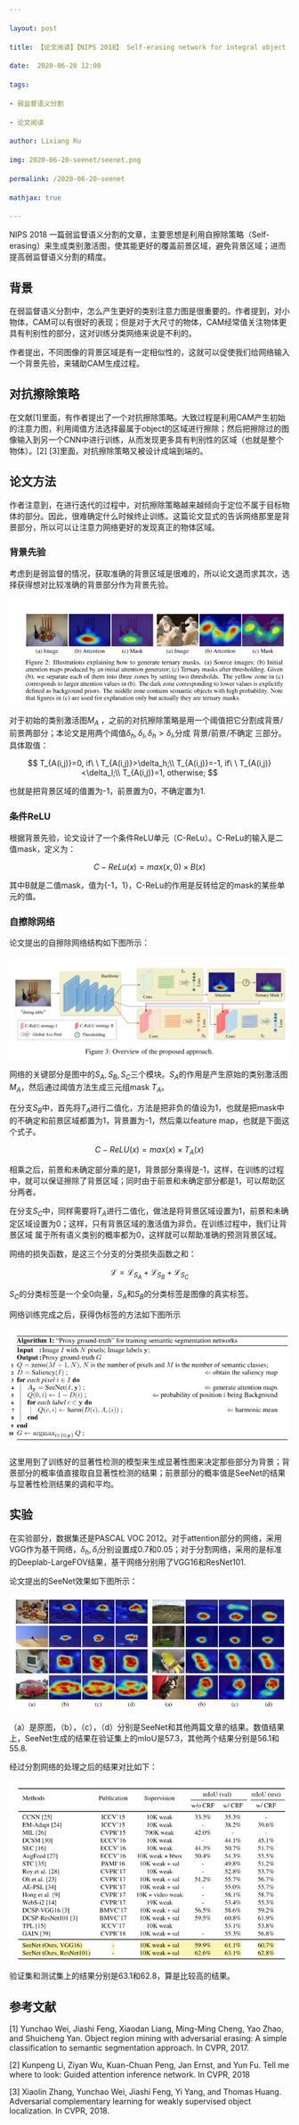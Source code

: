 ```yaml
---

layout: post

title: 【论文阅读】【NIPS 2018】 Self-erasing network for integral object attention

date:  2020-06-20 12:00

tags: 

- 弱监督语义分割

- 论文阅读

author: Lixiang Ru

img: 2020-06-20-seenet/seenet.png

permalink: /2020-06-20-seenet

mathjax: true

---
```


NIPS 2018 一篇弱监督语义分割的文章，主要思想是利用自擦除策略（Self-erasing）来生成类别激活图，使其能更好的覆盖前景区域，避免背景区域；进而提高弱监督语义分割的精度。

## 背景

在弱监督语义分割中，怎么产生更好的类别注意力图是很重要的。作者提到，对小物体，CAM可以有很好的表现；但是对于大尺寸的物体，CAM经常值关注物体更具有判别性的部分，这对训练分类网络来说是不利的。

作者提出，不同图像的背景区域是有一定相似性的，这就可以促使我们给网络输入一个背景先验，来辅助CAM生成过程。

## 对抗擦除策略

在文献[1]里面，有作者提出了一个对抗擦除策略。大致过程是利用CAM产生初始的注意力图，利用阈值方法选择最属于object的区域进行擦除；然后把擦除过的图像输入到另一个CNN中进行训练，从而发现更多具有判别性的区域（也就是整个物体）。[2] [3]里面，对抗擦除策略又被设计成端到端的。

## 论文方法

作者注意到，在进行迭代的过程中，对抗擦除策略越来越倾向于定位不属于目标物体的部分。因此，很难确定什么时候终止训练。这篇论文显式的告诉网络那里是背景部分，所以可以让注意力网络更好的发现真正的物体区域。

### 背景先验

考虑到是弱监督的情况，获取准确的背景区域是很难的，所以论文退而求其次，选择获得想对比较准确的背景部分作为背景先验。

![](../assets/img/2020-06-20-seenet/ternary.png)

对于初始的类别激活图$M_A$ ，之前的对抗擦除策略是用一个阈值把它分割成背景/前景两部分；本论文是用两个阈值$\delta_h,\delta_l, \delta_h>\delta_l$,分成 背景/前景/不确定 三部分。具体取值：


$$
T_{A(i,j)}=0, if\ \ T_{A(i,j)}>\delta_h;\\
T_{A(i,j)}=-1, if\ \ T_{A(i,j)}<\delta_l;\\
T_{A(i,j)}=1, otherwise;
$$


也就是把背景区域的值置为-1，前景置为0，不确定置为1.

### 条件ReLU

根据背景先验，论文设计了一个条件ReLU单元（C-ReLu）。C-ReLu的输入是二值mask，定义为：


$$
C-ReLu(x)=max(x,0)\times B(x)
$$


其中B就是二值mask，值为{-1，1}，C-ReLu的作用是反转给定的mask的某些单元的值。

### 自擦除网络

论文提出的自擦除网络结构如下图所示：

![](../assets/img/2020-06-20-seenet/seenet.png)

网络的关键部分是图中的$S_A,S_B,S_C$三个模块。$S_A$的作用是产生原始的类别激活图$M_A$，然后通过阈值方法生成三元组mask $T_A$。

在分支$S_B$中，首先将$T_A$进行二值化，方法是把非负的值设为1，也就是把mask中的不确定和前景区域都置为1，背景置为-1，然后乘以feature map，也就是下面这个式子。



$$C-ReLU(x)=max(x)\times T_A(x)$$



相乘之后，前景和未确定部分乘的是1，背景部分乘得是-1，这样，在训练的过程中，就可以保证擦除了背景区域；同时由于前景和未确定部分都是1，可以帮助区分两者。



在分支$S_C$中，同样需要将$T_A$进行二值化，做法是将背景区域设置为1，前景和未确定区域设置为0；这样，只有背景区域的激活值为非负。在训练过程中，我们让背景区域 属于所有语义类别的概率都为0，这样就可以帮助准确的预测背景区域。

网络的损失函数，是这三个分支的分类损失函数之和：



$$\mathcal{L}=\mathcal{L}_{S_A}+\mathcal{L}_{S_B}+\mathcal{L}_{S_C}$$



$S_C$的分类标签是一个全0向量，$S_A$和$S_B$的分类标签是图像的真实标签。

网络训练完成之后，获得伪标签的方法如下图所示

![](../assets/img/2020-06-20-seenet/seenet-alg.png)

这里用到了训练好的显著性检测的模型来生成显著性图来决定那些部分为背景；背景部分的概率值直接取自显著性检测的结果；前景部分的概率值是SeeNet的结果与显著性检测结果的调和平均。

## 实验

在实验部分，数据集还是PASCAL VOC 2012。对于attention部分的网络，采用VGG作为基干网络，$\delta_h,\delta_l$分别设置成0.7和0.05；对于分割网络，采用的是标准的Deeplab-LargeFOV结果，基干网络分别用了VGG16和ResNet101.

论文提出的SeeNet效果如下图所示：

![](../assets/img/2020-06-20-seenet/seenet-res.png)

（a）是原图，（b），（c），（d）分别是SeeNet和其他两篇文章的结果。数值结果上，SeeNet生成的结果在验证集上的mIoU是57.3，其他两个结果分别是56.1和55.8.

经过分割网络的处理之后的结果对比如下：

![](../assets/img/2020-06-20-seenet/seenet-miou.png)

验证集和测试集上的结果分别是63.1和62.8，算是比较高的结果。

## 参考文献



[1] Yunchao Wei, Jiashi Feng, Xiaodan Liang, Ming-Ming Cheng, Yao Zhao, and Shuicheng Yan. Object region mining with adversarial erasing: A simple classification to semantic segmentation approach. In CVPR, 2017.

[2] Kunpeng Li, Ziyan Wu, Kuan-Chuan Peng, Jan Ernst, and Yun Fu. Tell me where to look: Guided attention inference network. In CVPR, 2018

[3] Xiaolin Zhang, Yunchao Wei, Jiashi Feng, Yi Yang, and Thomas Huang. Adversarial complementary learning for weakly supervised object localization. In CVPR, 2018.

